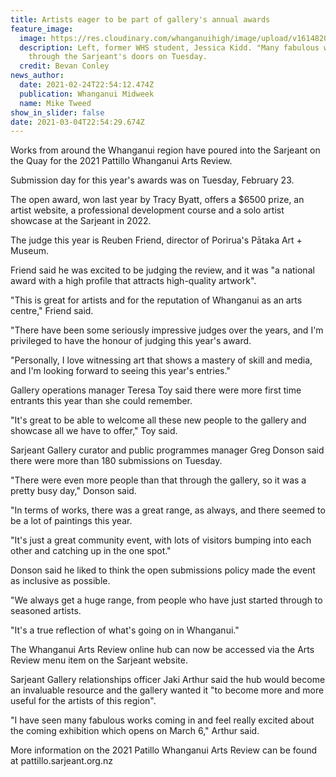 ```yaml
---
title: Artists eager to be part of gallery's annual awards
feature_image:
  image: https://res.cloudinary.com/whanganuihigh/image/upload/v1614820830/News/Jessica_Kidd._Arts_Reveiw_ex.Chron_3.3.21.jpg
  description: Left, former WHS student, Jessica Kidd. "Many fabulous works" came
    through the Sarjeant's doors on Tuesday.
  credit: Bevan Conley
news_author:
  date: 2021-02-24T22:54:12.474Z
  publication: Whanganui Midweek
  name: Mike Tweed
show_in_slider: false
date: 2021-03-04T22:54:29.674Z
---
```

Works from around the Whanganui region have poured into the Sarjeant on the Quay for the 2021 Pattillo Whanganui Arts Review.

Submission day for this year's awards was on Tuesday, February 23.

The open award, won last year by Tracy Byatt, offers a $6500 prize, an artist website, a professional development course and a solo artist showcase at the Sarjeant in 2022.

The judge this year is Reuben Friend, director of Porirua's Pātaka Art + Museum.

Friend said he was excited to be judging the review, and it was "a national award with a high profile that attracts high-quality artwork".

"This is great for artists and for the reputation of Whanganui as an arts centre," Friend said.

"There have been some seriously impressive judges over the years, and I'm privileged to have the honour of judging this year's award.

"Personally, I love witnessing art that shows a mastery of skill and media, and I'm looking forward to seeing this year's entries."

Gallery operations manager Teresa Toy said there were more first time entrants this year than she could remember.

"It's great to be able to welcome all these new people to the gallery and showcase all we have to offer," Toy said.

Sarjeant Gallery curator and public programmes manager Greg Donson said there were more than 180 submissions on Tuesday.

"There were even more people than that through the gallery, so it was a pretty busy day," Donson said.

"In terms of works, there was a great range, as always, and there seemed to be a lot of paintings this year.

"It's just a great community event, with lots of visitors bumping into each other and catching up in the one spot."

Donson said he liked to think the open submissions policy made the event as inclusive as possible.

"We always get a huge range, from people who have just started through to seasoned artists.

"It's a true reflection of what's going on in Whanganui."

The Whanganui Arts Review online hub can now be accessed via the Arts Review menu item on the Sarjeant website.

Sarjeant Gallery relationships officer Jaki Arthur said the hub would become an invaluable resource and the gallery wanted it "to become more and more useful for the artists of this region".

"I have seen many fabulous works coming in and feel really excited about the coming exhibition which opens on March 6," Arthur said.

More information on the 2021 Patillo Whanganui Arts Review can be found at pattillo.sarjeant.org.nz


